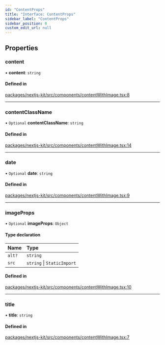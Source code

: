 ```yaml
---
id: "ContentProps"
title: "Interface: ContentProps"
sidebar_label: "ContentProps"
sidebar_position: 0
custom_edit_url: null
---
```


## Properties

### content

• **content**: `string`

#### Defined in

[packages/nextjs-kit/src/components/contentWithImage.tsx:8](https://github.com/pantheon-systems/decoupled-kit-js/blob/3cc8708/packages/nextjs-kit/src/components/contentWithImage.tsx#L8)

___

### contentClassName

• `Optional` **contentClassName**: `string`

#### Defined in

[packages/nextjs-kit/src/components/contentWithImage.tsx:14](https://github.com/pantheon-systems/decoupled-kit-js/blob/3cc8708/packages/nextjs-kit/src/components/contentWithImage.tsx#L14)

___

### date

• `Optional` **date**: `string`

#### Defined in

[packages/nextjs-kit/src/components/contentWithImage.tsx:9](https://github.com/pantheon-systems/decoupled-kit-js/blob/3cc8708/packages/nextjs-kit/src/components/contentWithImage.tsx#L9)

___

### imageProps

• `Optional` **imageProps**: `Object`

#### Type declaration

| Name | Type |
| :------ | :------ |
| `alt?` | `string` |
| `src` | `string` \| `StaticImport` |

#### Defined in

[packages/nextjs-kit/src/components/contentWithImage.tsx:10](https://github.com/pantheon-systems/decoupled-kit-js/blob/3cc8708/packages/nextjs-kit/src/components/contentWithImage.tsx#L10)

___

### title

• **title**: `string`

#### Defined in

[packages/nextjs-kit/src/components/contentWithImage.tsx:7](https://github.com/pantheon-systems/decoupled-kit-js/blob/3cc8708/packages/nextjs-kit/src/components/contentWithImage.tsx#L7)
